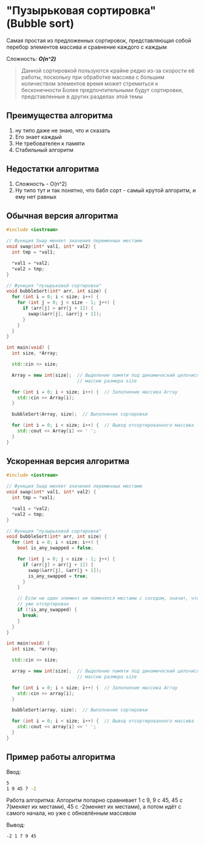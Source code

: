 # "Пузырьковая сортировка" (Bubble sort)

Самая простая из предложенных сортировок, представляющая собой перебор элементов массива и сравнение каждого с каждым

Сложность: ***O(n^2)***

> Данной сортировкой пользуются крайне редко из-за скорости её работы, поскольку при обработке массива с большим количеством элементов время может стремиться к бесконечности
> Более предпочтительными будут сортировки, представленные в других разделах этой темы

## Преимущества алгоритма
1. ну типо даже не знаю, что и сказать
2. Его знает каждый
3. Не требователен к памяти
4. Стабильный алгоритм

## Недостатки алгоритма
1. Сложность - O(n^2)
2. Ну типо тут и так понятно, что бабл сорт - самый крутой алгоритм, и ему нет равных

## Обычная версия алгоритма

```cpp
#include <iostream>

// Функция Swap меняет значения переменных местами
void swap(int* val1, int* val2) {
  int tmp = *val1;

  *val1 = *val2;
  *val2 = tmp;
}

// Функция "пузырьковой сортировки"
void bubbleSort(int* arr, int size) {
  for (int i = 0; i < size; i++) {
    for (int j = 0; j < size - 1; j++) {
      if (arr[j] > arr[j + 1]) {
        swap(&arr[j], &arr[j + 1]);
      }
    }
  }
}

int main(void) {
  int size, *Array;

  std::cin >> size;

  Array = new int[size];  // Выделение памяти под динамический целочисленный
                          // массив размера size

  for (int i = 0; i < size; i++) {  // Заполнение массива Array
    std::cin >> Array[i];
  }

  bubbleSort(Array, size);  // Выполнение сортировки

  for (int i = 0; i < size; i++) {  // Вывод отсортированного массива
    std::cout << Array[i] << ' ';
  }
}
```

## Ускоренная версия алгоритма

```cpp
#include <iostream>

// Функция Swap меняет значения переменных местами
void swap(int* val1, int* val2) {
  int tmp = *val1;

  *val1 = *val2;
  *val2 = tmp;
}

// Функция "пузырьковой сортировки"
void bubbleSort(int* arr, int size) {
  for (int i = 0; i < size; i++) {
    bool is_any_swapped = false;

    for (int j = 0; j < size - 1; j++) {
      if (arr[j] > arr[j + 1]) {
        swap(&arr[j], &arr[j + 1]);
        is_any_swapped = true;
      }
    }

    // Если ни один элемент не поменялся местами с соседом, значит, что массив
    // уже отсортирован
    if (!is_any_swapped) {
      break;
    }
  }
}

int main(void) {
  int size, *array;

  std::cin >> size;

  array = new int[size];  // Выделение памяти под динамический целочисленный
                          // массив размера size

  for (int i = 0; i < size; i++) {  // Заполнение массива Array
    std::cin >> array[i];
  }

  bubbleSort(array, size);  // Выполнение сортировки

  for (int i = 0; i < size; i++) {  // Вывод отсортированного массива
    std::cout << array[i] << ' ';
  }
}
```

## Пример работы алгоритма

Ввод:

```bash
5
1 9 45 7 -2
```

Работа алгоритма:
Алгоритм попарно сравнивает 1 с 9, 9 с 45, 45 с 7(меняет их местами), 45 с -2(меняет их местами), а потом идёт с самого начала, но уже с обновлённым массивом

Вывод:
```bash
-2 1 7 9 45
```